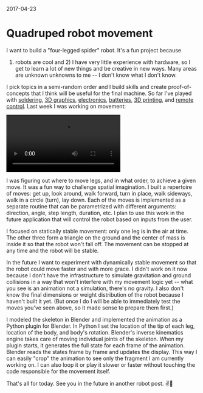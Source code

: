 2017-04-23

Quadruped robot movement
========================

I want to build a "four-legged spider" robot. It's a fun project because
1) robots are cool and 2) I have very little experience with hardware,
so I get to learn a lot of new things and be creative in new ways. Many
areas are unknown unknowns to me -- I don't know what I don't know.

I pick topics in a semi-random order and I build skills
and create proof-of-concepts that I think will be
useful for the final machine.  So far I've played with
[soldering](https://www.instagram.com/p/BOhV70egSlt/),
[3D graphics](https://www.instagram.com/p/BOzqQzPDTP9/),
[electronics](https://www.instagram.com/p/BQxIbDxjjmY/),
[batteries](https://www.instagram.com/p/BRjAw1xjTpG/),
[3D printing](https://www.instagram.com/p/BRq6aQVjZ7n/), and
[remote control](https://www.instagram.com/p/BR9C63LDSCq/).
Last week I was working on movement:

![](loop.mp4)

I was figuring out where to move legs, and in what order, to achieve a
given move. It was a fun way to challenge spatial imagination. I built a
repertoire of moves: get up, look around, walk forward, turn in place,
walk sideways, walk in a circle (turn), lay down. Each of the moves
is implemented as a separate routine that can be parametrized with
different arguments: direction, angle, step length, duration, etc. I
plan to use this work in the future application that will control the
robot based on inputs from the user.

I focused on statically stable movement: only one leg is in the air at
time. The other three form a triangle on the ground and the center of
mass is inside it so that the robot won't fall off. The movement can be
stopped at any time and the robot will be stable.

In the future I want to experiment with dynamically stable movement so
that the robot could move faster and with more grace. I didn't work on
it now because I don't have the infrastructure to simulate gravitation
and ground collisions in a way that won't interfere with my movement
logic yet -- what you see is an animation not a simulation, there's no
gravity. I also don't know the final dimensions or weight distribution
of the robot because I haven't built it yet. (But once I do I will be
able to immediately test the moves you've seen above, so it made sense
to prepare them first.)

I modeled the skeleton in Blender and implemented the animation as a
Python plugin for Blender. In Python I set the location of the tip
of each leg, location of the body, and body's rotation. Blender's
inverse kinematics engine takes care of moving individual joints of
the skeleton. When my plugin starts, it generates the full state for
each frame of the animation. Blender reads the states frame by frame
and updates the display. This way I can easily "crop" the animation to
see only the fragment I am currently working on. I can also loop it or
play it slower or faster without touching the code responsible for the
movement itself.

That's all for today. See you in the future in another robot post. ✌️🤖
